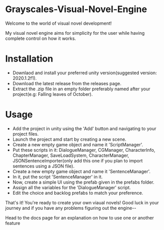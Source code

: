 # Grayscales-Visual-Novel-Engine
Welcome to the world of visual novel development!

My visual novel engine aims for simplicity for the user while having complete control on how it works.

# Installation
- Downlaod and install your preferred unity version(suggested version: 2020.1.2f1).
- Download the latest release from the releases page.
- Extract the .zip file in an empty folder preferably named after your project(e.g: Falling leaves of October).

# Usage
- Add the project in unity using the 'Add' button and navigating to your project files.
- Launch the project amd start by creating a new scene.
- Create a new empty game object and name it 'ScriptManager'.
- Put these scripts in it: DialogueManager, CGManager, CharacterInfo, ChapterManager, SaveLoadSystem, CharacterManager, JSONSentenceImporter(only add this one if you plan to import sentences using a JSON file).
- Create a new empty game object and name it 'SentenceManager'.
- In it, put the script 'SentenceManager' in it.
- Now, create a simple UI using the prefab given in the prefabs folder.
- Assign all the variables for the 'DialogueManager' script.
- Edit the choice and backlog prefabs to match your preference.

That's it! You're ready to create your own viaual novels! Good luck in your journey and if you have any problems figuring out the engine--

Head to the docs page for an explanation on how to use one or another feature
